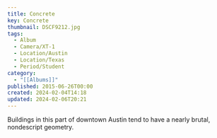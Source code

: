 ```yaml
---
title: Concrete
key: Concrete
thumbnail: DSCF9212.jpg
tags:
  - Album
  - Camera/XT-1
  - Location/Austin
  - Location/Texas
  - Period/Student
category:
  - "[[Albums]]"
published: 2015-06-26T00:00
created: 2024-02-04T14:18
updated: 2024-02-06T20:21
---
```

Buildings in this part of downtown Austin tend to have a nearly brutal, nondescript geometry.
